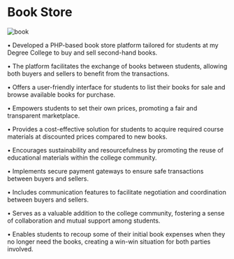 # Book Store

![book](https://github.com/Jai-Doshi/book_store/assets/62877713/8af4f011-244f-482d-bbb4-cd7dd9bb2a5c)

•	Developed a PHP-based book store platform tailored for students at my Degree College to buy and sell second-hand books.

•	The platform facilitates the exchange of books between students, allowing both buyers and sellers to benefit from the transactions.

•	Offers a user-friendly interface for students to list their books for sale and browse available books for purchase.

•	Empowers students to set their own prices, promoting a fair and transparent marketplace.

•	Provides a cost-effective solution for students to acquire required course materials at discounted prices compared to new books.

•	Encourages sustainability and resourcefulness by promoting the reuse of educational materials within the college community.

•	Implements secure payment gateways to ensure safe transactions between buyers and sellers.

•	Includes communication features to facilitate negotiation and coordination between buyers and sellers.

•	Serves as a valuable addition to the college community, fostering a sense of collaboration and mutual support among students.

•	Enables students to recoup some of their initial book expenses when they no longer need the books, creating a win-win situation for both parties involved.
